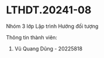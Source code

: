 # LTHDT.20241-08
Nhóm 3 lớp Lập trình Hướng đối tượng 

Thông tin thành viên:
1. Vũ Quang Dũng - 20225818
